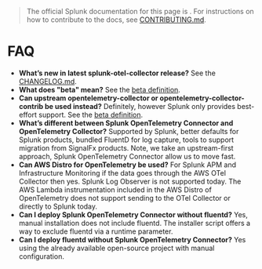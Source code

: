 > The official Splunk documentation for this page is [](). For instructions on how to contribute to the docs, see [CONTRIBUTING.md](../CONTRIBUTING#documentation.md).

# FAQ

- **What’s new in latest splunk-otel-collector release?** See the
  [CHANGELOG.md](../CHANGELOG.md).
- **What does "beta" mean?** See the [beta definition](beta-definition.md).
- **Can upstream opentelemetry-collector or opentelemetry-collector-contrib be
  used instead?** Definitely, however Splunk only provides best-effort support.
  See the [beta definition](beta-definition.md).
- **What’s different between Splunk OpenTelemetry Connector and OpenTelemetry
  Collector?** Supported by Splunk, better defaults for Splunk products,
  bundled FluentD for log capture, tools to support migration from SignalFx
  products. Note, we take an upstream-first approach, Splunk OpenTelemetry
  Connector allow us to move fast.
- **Can AWS Distro for OpenTelemetry be used?** For Splunk APM and
  Infrastructure Monitoring if the data goes through the AWS OTel Collector
  then yes. Splunk Log Observer is not supported today. The AWS Lambda
  instrumentation included in the AWS Distro of OpenTelemetry does not support
  sending to the OTel Collector or directly to Splunk today.
- **Can I deploy Splunk OpenTelemetry Connector without fluentd?** Yes, manual
  installation does not include fluentd. The installer script offers a way to
  exclude fluentd via a runtime parameter.
- **Can I deploy fluentd without Splunk OpenTelemetry Connector?** Yes using
  the already available open-source project with manual configuration.
